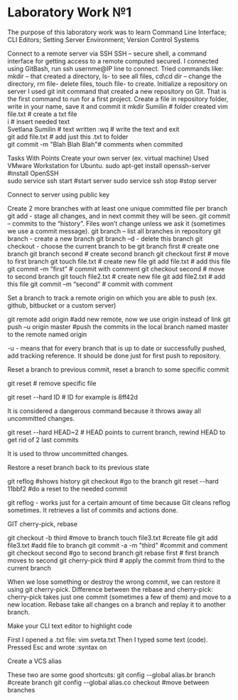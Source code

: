 Laboratory Work №1
==================

The purpose of this laboratory work was to learn Command Line Interface; CLI Editors; Setting Server Environment; Version Control Systems


Connect to a remote server via SSH
SSH – secure shell, a command interface for getting access to a remote computed secured. I connected using GitBash, run ssh usernme@IP line to connect.
Tried commands like: mkdir – that created a directory, ls- to see all files, cd\cd dir – change the directory, rm file- delete files, touch file- to create.
Initialize a repository on server
I used git init command that created a new repository on Git. That is the first command to run for a first project.
Create a file in repository folder, write in your name, save it and commit it
mkdir Sumilin   		# folder created
vim file.txt   			# create a txt file              
i              			# insert needed text              
Svetlana Sumilin		# text written
:wq                    	# write the text and exit       
git add file.txt   		# add just this .txt to folder        
git commit -m "Blah Blah Blah"# comments when commited


Tasks With Points
Create your own server (ex. virtual machine)
Used VMware Workstation for Ubuntu.
sudo apt-get install openssh-server  	#install OpenSSH    
sudo service ssh start 		#start  server
sudo service ssh stop			#stop server


Connect to server using public key

Create 2 more branches with at least one unique committed file per branch
git add <file> - stage all changes, and in next commit they will be seen.
git commit – commits to the “history”. Files won’t change unless we ask it (sometimes we use a commit message).
git branch – list all branches in repository
git branch <name> - create a new branch
git branch –d <name> - delete this branch
git checkout <name> - choose the current branch to be <name>
git branch first		# create one branch
git branch second		# create second branch
git checkout first		# move to first branch
git touch file.txt		# create new file
git add file.txt		# add this file
git commit –m ”first”		# commit with comment
git checkout second		# move to second branch
git touch file2.txt		# create new file
git add file2.txt		# add this file
git commit –m “second”		# commit with comment



Set a branch to track a remote origin on which you are able to push (ex. github, bitbucket or a custom server)

git remote add origin <url> #add new remote, now we use origin instead of link 
git push –u origin master   #push the commits in the local branch named master to the remote named origin

-u - means that for every branch that is up to date or successfully pushed, add tracking reference. It should be done just for first push to repository.


Reset a branch to previous commit, reset a branch to some specific commit

git reset <file>     # remove specific file 

git reset --hard ID # ID for example is 8ff42d

It is considered a dangerous command because it throws away all uncommitted changes.

git reset --hard HEAD~2 # HEAD points to current branch, rewind HEAD to get rid of 2 last commits

It is used to throw uncommitted changes.



Restore a reset branch back to its previous state

git reflog			#shows history
git checkout <branch>		#go to the branch
git reset --hard 11bbf2 	#do a reset to the needed commit  

git reflog  - works just for a certain amount of time because Git cleans reflog sometimes. It retrieves a list of commits and actions done.

    	 
GIT cherry-pick, rebase

git checkout -b third 			#move to branch
touch file3.txt				#create file
git add file3.txt			#add file to branch
git commit -a -m "third"		#commit and comment
git checkout second			#go to second branch
git rebase first      			# first branch moves to second
git cherry-pick third			# apply the commit from third to the current branch		

When we lose something or destroy the wrong commit, we can restore it using git cherry-pick.
Difference between the rebase and cherry-pick: cherry-pick takes just one commit (sometimes a few of them) and move to a new location. Rebase take all changes on a branch and replay it to another branch.


Make your CLI text editor to highlight code

First I opened a .txt file: vim sveta.txt
Then I typed some text (code). Pressed Esc and wrote :syntax on


Create a VCS alias

These two are some good shortcuts:
git config --global alias.br branch	#create branch
git config --global alias.co checkout #move between branches
